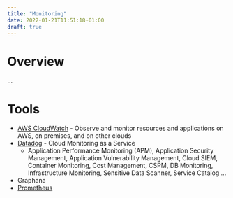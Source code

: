 ```yaml
---
title: "Monitoring"
date: 2022-01-21T11:51:18+01:00
draft: true
---
```

# Overview
...

# Tools
* [AWS CloudWatch](https://aws.amazon.com/cloudwatch/) - Observe and monitor resources and applications on AWS, on premises, and on other clouds
* [Datadog](https://www.datadoghq.com/) - Cloud Monitoring as a Service
  * Application Performance Monitoring (APM), Application Security Management, Application Vulnerability Management, Cloud SIEM, Container Monitoring, Cost Management, CSPM, DB Monitoring, Infrastructure Monitoring, Sensitive Data Scanner, Service Catalog ...
* Graphana
* [Prometheus](https://prometheus.io/)
